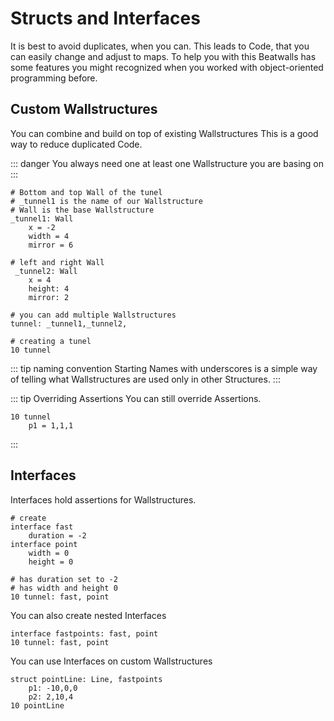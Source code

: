 # Structs and Interfaces

It is best to avoid duplicates, when you can.
This leads to Code, that you can easily change and adjust to maps.
To help you with this Beatwalls has some features you might recognized when you worked with object-oriented programming before.

## Custom Wallstructures

You can combine and build on top of existing Wallstructures
This is a good way to reduce duplicated Code.

::: danger
You always need one at least one Wallstructure you are basing on
:::

```
# Bottom and top Wall of the tunel
# _tunnel1 is the name of our Wallstructure
# Wall is the base Wallstructure
_tunnel1: Wall
    x = -2
    width = 4
    mirror = 6

# left and right Wall
 _tunnel2: Wall
    x = 4
    height: 4
    mirror: 2
    
# you can add multiple Wallstructures
tunnel: _tunnel1,_tunnel2,

# creating a tunel
10 tunnel
```
[//]: # (TODO find a better example)

::: tip naming convention
Starting Names with underscores is a simple way of telling what Wallstructures are used only in other Structures.
:::

::: tip Overriding Assertions
You can still override Assertions.
```
10 tunnel
    p1 = 1,1,1
```
:::

## Interfaces

Interfaces hold assertions for Wallstructures.

```
# create
interface fast
    duration = -2
interface point
    width = 0
    height = 0

# has duration set to -2
# has width and height 0
10 tunnel: fast, point
```

You can also create nested Interfaces

```
interface fastpoints: fast, point
10 tunnel: fast, point
```

You can use Interfaces on custom Wallstructures

```
struct pointLine: Line, fastpoints
    p1: -10,0,0
    p2: 2,10,4
10 pointLine
```
